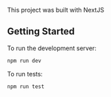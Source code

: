 This project was built with NextJS

## Getting Started

To run the development server:

```bash
npm run dev
```

To run tests:

```bash
npm run test
```

